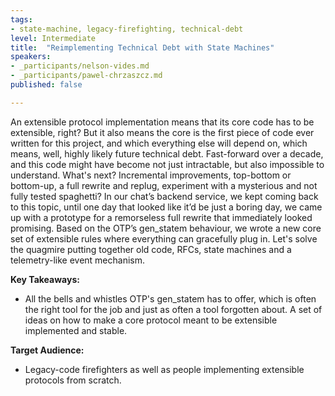 ```yaml
---
tags:	
- state-machine, legacy-firefighting, technical-debt
level: Intermediate
title: 	"Reimplementing Technical Debt with State Machines"
speakers: 
- _participants/nelson-vides.md
- _participants/pawel-chrzaszcz.md
published: false

---
```

An extensible protocol implementation means that its core code has to be extensible, right? But it also means the core is the first piece of code ever written for this project, and which everything else will depend on, which means, well, highly likely future technical debt.
Fast-forward over a decade, and this code might have become not just intractable, but also impossible to understand. What's next? Incremental improvements, top-bottom or bottom-up, a full rewrite and replug, experiment with a mysterious and not fully tested spaghetti?
In our chat’s backend service, we kept coming back to this topic, until one day that looked like it’d be just a boring day, we came up with a prototype for a remorseless full rewrite that immediately looked promising. Based on the OTP’s gen_statem behaviour, we wrote a new core set of extensible rules where everything can gracefully plug in.
Let's solve the quagmire putting together old code, RFCs, state machines and a telemetry-like event mechanism.

**Key Takeaways:**
- All the bells and whistles OTP's gen_statem has to offer, which is often the right tool for the job and just as often a tool forgotten about. A set of ideas on how to make a core protocol meant to be extensible implemented and stable.

**Target Audience:**
- Legacy-code firefighters as well as people implementing extensible protocols from scratch.